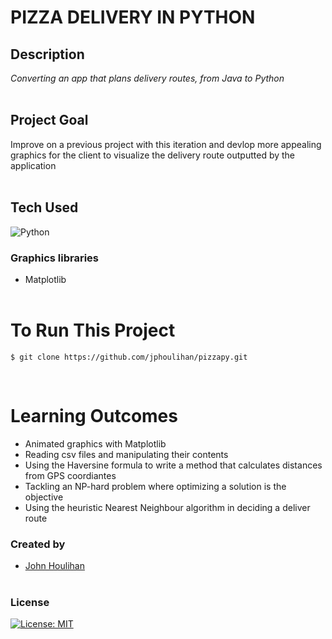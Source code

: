 # **PIZZA DELIVERY IN PYTHON** 

## **Description** 
_Converting an app that plans delivery routes, from Java to Python_<br/><br/>

## **Project Goal**
Improve on a previous project with this iteration and devlop more appealing graphics for the client to visualize the delivery route outputted by the application<br/><br/>

## **Tech Used**<br/>
![Python](https://img.shields.io/badge/python-3670A0?style=for-the-badge&logo=python&logoColor=ffdd54)

### Graphics libraries
* Matplotlib
<br/><br/>


# **To Run This Project**

```
$ git clone https://github.com/jphoulihan/pizzapy.git
```
<br/>

# **Learning Outcomes**
* Animated graphics with Matplotlib
* Reading csv files and manipulating their contents
* Using the Haversine formula to write a method that calculates distances from GPS coordiantes
* Tackling an NP-hard problem where optimizing a solution is the objective
* Using the heuristic Nearest Neighbour algorithm in deciding a deliver route  

### **Created by**

- [John Houlihan](https://github.com/jphoulihan "Visit John's GitHub")<br/><br/>

### **License**

[![License: MIT](https://img.shields.io/badge/License-MIT-yellow.svg)](https://opensource.org/licenses/MIT)